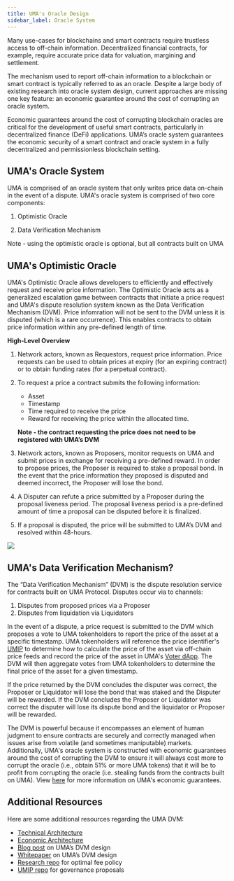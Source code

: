 ```yaml
---
title: UMA's Oracle Design
sidebar_label: Oracle System
---
```


Many use-cases for blockchains and smart contracts require trustless access to off-chain information.
Decentralized financial contracts, for example, require accurate price data for valuation, margining and settlement.

The mechanism used to report off-chain information to a blockchain or smart contract is typically referred to as an oracle.
Despite a large body of existing research into oracle system design, current approaches are missing one key feature: an economic guarantee around the cost of corrupting an oracle system.

Economic guarantees around the cost of corrupting blockchain oracles are critical for the development of useful smart contracts, particularly in decentralized finance (DeFi) applications. UMA’s oracle system guarantees the economic security of a smart contract and oracle system in a fully decentralized and permissionless blockchain setting.

## UMA's Oracle System

UMA is comprised of an oracle system that only writes price data on-chain in the event of a dispute. UMA's oracle system is comprised of two core components: 

1. Optimistic Oracle

2. Data Verification Mechanism

Note - using the optimistic oracle is optional, but all contracts built on UMA 

## UMA's Optimistic Oracle

 UMA's Optimistic Oracle allows developers to efficiently and effectively request and receive price information.  The Optimistic Oracle acts as a generalized escalation game between contracts that initiate a price request and UMA's dispute resolution system known as the Data Verification Mechanism (DVM). Price infomration will not be sent to the DVM unless it is disputed (which is a rare occurrence). This enables contracts to obtain price information within any pre-defined length of time. 

 **High-Level Overview**

1. Network actors, known as Requestors, request price information. Price requests can be used to obtain prices at expiry (for an expiring contract) or to obtain funding rates (for a perpetual contract). 

2. To request a price a contract submits the following information: 
    - Asset
    - Timestamp
    - Time required to receive the price
    - Reward for receiving the price within the allocated time. 

    **Note - the contract requesting the price does not need to be registered with UMA’s DVM**

3. Network actors, known as Proposers, monitor requests on UMA and submit prices in exchange for receiving a pre-defined reward. In order to propose prices, the Proposer is required to stake a proposal bond. In the event that the price information they proposed is disputed and deemed incorrect, the Proposer will lose the bond. 

4. A Disputer can refute a price submitted by a Proposer during the proposal liveness period. The proposal liveness period is a pre-defined amount of time a proposal can be disputed before it is finalized. 

5. If a proposal is disputed, the price will be submitted to UMA’s DVM and resolved within 48-hours. 

![](/docs/oracle/oo2.png)


## UMA's Data Verification Mechanism?

The “Data Verification Mechanism” (DVM) is the dispute resolution service for contracts built on UMA Protocol. Disputes occur via to channels: 

1. Disputes from proposed prices via a Proposer
2. Disputes from liquidation via Liquidators

In the event of a dispute, a price request is submitted to the DVM which proposes a vote to UMA tokenholders to report the price of the asset at a specific timestamp. UMA tokenholders will reference the price identifier's [UMIP](uma-tokenholders/umips.md) to determine how to calculate the price of the asset via off-chain price feeds and record the price of the asset in UMA's [Voter dApp](uma-tokenholders/voter-dApp.md). The DVM will then aggregate votes from UMA tokenholders to determine the final price of the asset for a given timestamp. 

If the price returned by the DVM concludes the disputer was correct, the Proposer or Liquidator will lose the bond that was staked and the Disputer will be rewarded. If the DVM concludes the Proposer or Liquidator was correct the disputer will lose its dispute bond and the liquidator or Proposer will be rewarded. 

The DVM is powerful because it encompasses an element of human judgment to ensure contracts are securely and correctly managed when issues arise from volatile (and sometimes maniputable) markets. Additionally, UMA's oracle system is constructed with economic guarantees around the cost of corrupting the DVM to ensure it will always cost more to corrupt the oracle (i.e., obtain 51% or more UMA tokens) that it will be to profit from corrupting the oracle (i.e. stealing funds from the contracts built on UMA). View [here](oracle/econ-architecture.md) for more information on UMA's economic guarantees. 

## Additional Resources

Here are some additional resources regarding the UMA DVM:

- [Technical Architecture](oracle/tech-architecture.md)
- [Economic Architecture](oracle/econ-architecture.md)
- [Blog post](https://medium.com/uma-project/umas-data-verification-mechanism-3c5342759eb8) on UMA’s DVM design
- [Whitepaper](https://github.com/UMAprotocol/whitepaper/blob/master/UMA-DVM-oracle-whitepaper.pdf) on UMA’s DVM design
- [Research repo](https://github.com/UMAprotocol/research) for optimal fee policy
- [UMIP repo](https://github.com/UMAprotocol/UMIPs) for governance proposals